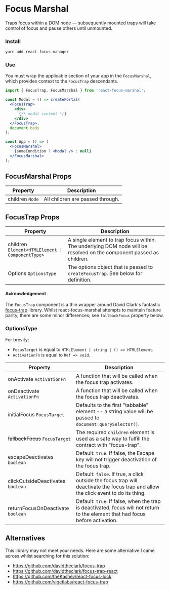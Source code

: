 # Focus Marshal

Traps focus within a DOM node — subsequently mounted traps will take control of focus and pause others until unmounted.

### Install

```bash
yarn add react-focus-manager
```

### Use

You must wrap the applicable section of your app in the `FocusMarshal`, which provides context to the `FocusTrap` descendants.

```jsx
import { FocusTrap, FocusMarshal } from 'react-focus-marshal';

const Modal = () => createPortal(
  <FocusTrap>
    <div>
      {/* modal content */}
    </div>
  </FocusTrap>,
  document.body
);

const App = () => (
  <FocusMarshal>
    {someCondition ? <Modal /> : null}
  </FocusMarshal>
);
```

## FocusMarshal Props

| Property | Description |
| ------------- | ------------- |
| children `Node` | All children are passed through. |

## FocusTrap Props

| Property | Description |
| ------------- | ------------- |
| children <code>Element&lt;HTMLElement &#124; ComponentType&gt;</code> | A single element to trap focus within. The underlying DOM node will be resolved on the component passed as children. |
| Options `OptionsType` | The options object that is passed to `createFocusTrap`. See below for definition. |

#### Acknowledgement
The `FocusTrap` component is a thin wrapper around David Clark's fantastic [focus-trap](https://github.com/davidtheclark/focus-trap) library. Whilst react-focus-marshal attempts to maintain feature parity, there are some minor differences; see `fallbackFocus` property below.

### OptionsType

For brevity:
- `FocusTarget` is equal to `HTMLElement | string | () => HTMLElement`.
- `ActivationFn` is equal to `Ref => void`.

| Property | Description   |
| ------------- | -------------   |
| onActivate `ActivationFn` | A function that will be called when the focus trap activates.   |
| onDeactivate `ActivationFn` | A function that will be called when the focus trap deactivates. |
| initialFocus `FocusTarget` | Defaults to the first "tabbable" element -- a string value will be passed to `document.querySelector()`.|
| ~~fallbackFocus~~ `FocusTarget` | The required `children` element is used as a safe way to fulfill the contract with "focus-trap". |
| escapeDeactivates `boolean` | Default: `true`. If false, the Escape key will not trigger deactivation of the focus trap. |
| clickOutsideDeactivates `boolean` | Default: `false`. If true, a click outside the focus trap will deactivate the focus trap and allow the click event to do its thing. |
| returnFocusOnDeactivate `boolean` | Default: `true`. If false, when the trap is deactivated, focus will not return to the element that had focus before activation. |

## Alternatives

This library may not meet your needs. Here are some alternative I came across whilst searching for this solution:

- https://github.com/davidtheclark/focus-trap
- https://github.com/davidtheclark/focus-trap-react
- https://github.com/theKashey/react-focus-lock
- https://github.com/vigetlabs/react-focus-trap
